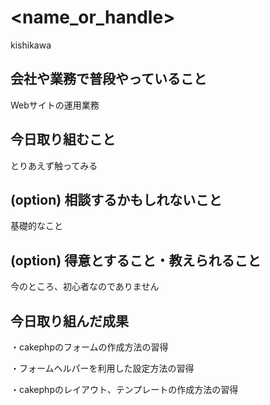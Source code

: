 # <name_or_handle>
kishikawa

## 会社や業務で普段やっていること
Webサイトの運用業務

## 今日取り組むこと
とりあえず触ってみる

## (option) 相談するかもしれないこと
基礎的なこと

## (option) 得意とすること・教えられること
今のところ、初心者なのでありません

## 今日取り組んだ成果

・cakephpのフォームの作成方法の習得


・フォームヘルパーを利用した設定方法の習得

・cakephpのレイアウト、テンプレートの作成方法の習得
